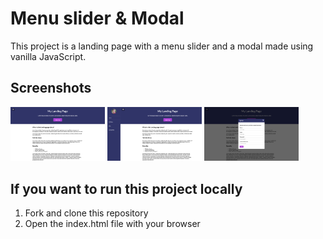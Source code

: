 # Menu slider & Modal
This project is a landing page with a menu slider and a modal made using vanilla JavaScript.

## Screenshots
<img src="https://github.com/jatanassian/menu-slider-modal-js/blob/master/images/screenshot1.png?raw=true" alt="Landing page alone" width="30%" height="30%"/>
<img src="https://github.com/jatanassian/menu-slider-modal-js/blob/master/images/screenshot2.png?raw=true" alt="Landing page and menu" width="30%" height="30%"/>
<img src="https://github.com/jatanassian/menu-slider-modal-js/blob/master/images/screenshot3.png?raw=true" alt="Modal" width="30%" height="30%"/>

## If you want to run this project locally
1. Fork and clone this repository
2. Open the index.html file with your browser
